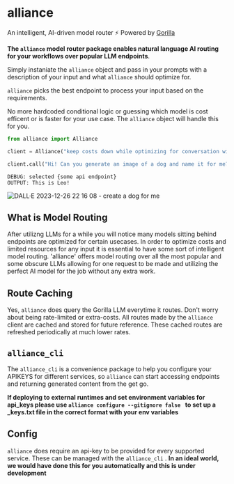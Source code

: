 # alliance
An intelligent, AI-driven model router ⚡ Powered by [Gorilla](https://github.com/ShishirPatil/gorilla)

**The `alliance` model router package enables natural language AI routing for your workflows over popular LLM endpoints**. 

Simply instaniate the `alliance` object and pass in your prompts with a description of your input and what `alliance` should optimize for.

`alliance` picks the best endpoint to process your input based on the requirements.

No more hardcoded conditional logic or guessing which model is cost efficent or is faster for your use case. The `alliance` object will handle this for you.

```python
from alliance import Alliance

client = Alliance("keep costs down while optimizing for conversation with image generation capabilities", verbose=True)

client.call("Hi! Can you generate an image of a dog and name it for me?")
```

```
DEBUG: selected {some api endpoint}
OUTPUT: This is Leo!
```
![DALL·E 2023-12-26 22 16 08 - create a dog for me](https://github.com/cybertheory/alliance/assets/27149047/4e2d9901-5635-4217-97c3-dc287cf1902b)

## What is Model Routing
After utilizng LLMs for a while you will notice many models sitting behind endpoints are optimized for certain usecases. In order to optimize costs and limited resources for any input it is essential to have some sort of intelligent model routing. 'alliance' offers model routing over all the most popular and some obscure LLMs allowing for one request to be made and utilizing the perfect AI model for the job without any extra work.

## Route Caching
Yes, `alliance` does query the Gorilla LLM everytime it routes. Don't worry about being rate-limited or extra-costs. All routes made by the `alliance` client are cached and stored for future reference. These cached routes are refreshed periodically at much lower rates.

## `alliance_cli`
The `alliance_cli` is a convenience package to help you configure your APIKEYS for different services, so `alliance` can start accessing endpoints and returning generated content from the get go.

**If deploying to external runtimes and set environment variables for api_keys please use `alliance configure --gitignore false ` to set up a _keys.txt file in the correct format with your env variables**

## Config
`alliance` does require an api-key to be provided for every supported service. These can be managed with the `alliance_cli` . **In an ideal world, we would have done this for you automatically and this is under development**  

